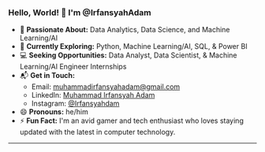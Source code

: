 
### Hello, World! 👋 I'm @IrfansyahAdam

- 👀 **Passionate About:** Data Analytics, Data Science, and Machine Learning/AI
- 🌱 **Currently Exploring:** Python, Machine Learning/AI, SQL, & Power BI
- 💻 **Seeking Opportunities:** Data Analyst, Data Scientist, & Machine Learning/AI Engineer Internships
- 📬 **Get in Touch:**
  - Email: [muhammadirfansyahadam@gmail.com](mailto:muhammadirfansyahadam@gmail.com)
  - LinkedIn: [Muhammad Irfansyah Adam](https://www.linkedin.com/in/Muhammad-Irfansyah-Adam)
  - Instagram: [@Irfansyahdam](https://www.instagram.com/Irfansyahdam)
- 😄 **Pronouns:** he/him
- ⚡ **Fun Fact:** I'm an avid gamer and tech enthusiast who loves staying updated with the latest in computer technology.

---



<!---
IrfansyahAdam/IrfansyahAdam is a ✨ special ✨ repository because its `README.md` (this file) appears on your GitHub profile.
You can click the Preview link to take a look at your changes.
--->
